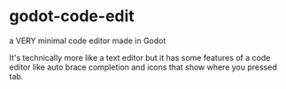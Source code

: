 # godot-code-edit
a VERY minimal code editor made in Godot

It's technically more like a text editor but it has some features of a code editor like auto brace completion and icons that show where you pressed tab.
